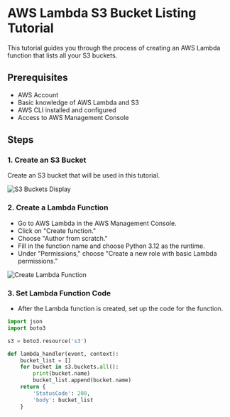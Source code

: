 # AWS Lambda S3 Bucket Listing Tutorial

This tutorial guides you through the process of creating an AWS Lambda function that lists all your S3 buckets.

## Prerequisites

- AWS Account
- Basic knowledge of AWS Lambda and S3
- AWS CLI installed and configured
- Access to AWS Management Console

## Steps

### 1. Create an S3 Bucket

Create an S3 bucket that will be used in this tutorial.

![S3 Buckets Display](./s3_buckets_display.jpg)

### 2. Create a Lambda Function

- Go to AWS Lambda in the AWS Management Console.
- Click on "Create function."
- Choose "Author from scratch."
- Fill in the function name and choose Python 3.12 as the runtime.
- Under "Permissions," choose "Create a new role with basic Lambda permissions."

![Create Lambda Function](./create_lambda_function.jpg)

### 3. Set Lambda Function Code

- After the Lambda function is created, set up the code for the function.

```python
import json
import boto3

s3 = boto3.resource('s3')

def lambda_handler(event, context):
    bucket_list = [] 
    for bucket in s3.buckets.all():
        print(bucket.name)
        bucket_list.append(bucket.name)
    return {
        'StatusCode': 200,
        'body': bucket_list
    }
